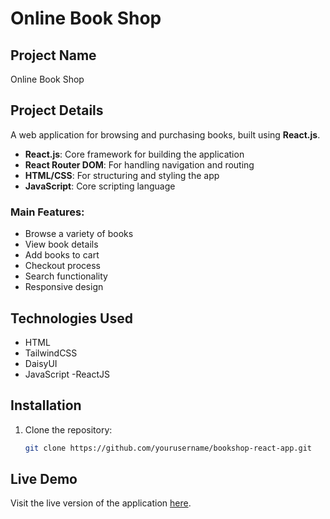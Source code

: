 # Online Book Shop

## Project Name
Online Book Shop

## Project Details
A web application for browsing and purchasing books, built using **React.js**.


- **React.js**: Core framework for building the application
- **React Router DOM**: For handling navigation and routing
- **HTML/CSS**: For structuring and styling the app
- **JavaScript**: Core scripting language


### Main Features:
- Browse a variety of books
- View book details
- Add books to cart
- Checkout process
- Search functionality
- Responsive design

## Technologies Used
- HTML
- TailwindCSS
- DaisyUI
- JavaScript
-ReactJS

## Installation

1. Clone the repository:
   ```bash
   git clone https://github.com/yourusername/bookshop-react-app.git

## Live Demo

Visit the live version of the application [here](https://bootcamp-react-bookshop.vercel.app/).
